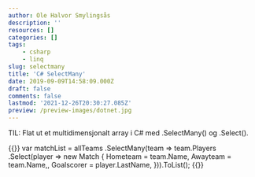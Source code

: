 ```yaml
---
author: Ole Halvor Smylingsås
description: ''
resources: []
categories: []
tags:
    - csharp
    - linq
slug: selectmany
title: 'C# SelectMany'
date: 2019-09-09T14:58:09.000Z
draft: false
comments: false
lastmod: '2021-12-26T20:30:27.085Z'
preview: /preview-images/dotnet.jpg
---
```


TIL: Flat ut et multidimensjonalt array i C# med .SelectMany() og .Select().
<!--more-->

{{<highlight c>}}
var matchList = allTeams
        .SelectMany(team => team.Players
            .Select(player => new Match {
                Hometeam = team.Name,
                Awayteam = team.Name,,
                Goalscorer = player.LastName,
            })).ToList();
{{</highlight>}}


